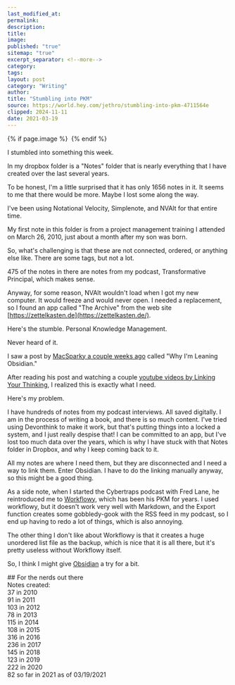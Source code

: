 ```yaml
---
last_modified_at: 
permalink: 
description: 
title: 
image: 
published: "true"
sitemap: "true"
excerpt_separator: <!--more-->
category: 
tags: 
layout: post
category: "Writing"
author: 
title: "Stumbling into PKM"
source: https://world.hey.com/jethro/stumbling-into-pkm-4711564e
clipped: 2024-11-11
date: 2021-03-19
---
```



{% if page.image %} <img src="{{ page.image }}" alt=""> {% endif %}

I stumbled into something this week.

In my dropbox folder is a "Notes" folder that is nearly everything that I have created over the last several years.

To be honest, I'm a little surprised that it has only 1656 notes in it. It seems to me that there would be more. Maybe I lost some along the way.

I've been using Notational Velocity, Simplenote, and NVAlt for that entire time.

My first note in this folder is from a project management training I attended on March 26, 2010, just about a month after my son was born.

So, what's challenging is that these are not connected, ordered, or anything else like. There are some tags, but not a lot.

475 of the notes in there are notes from my podcast, Transformative Principal, which makes sense.

Anyway, for some reason, NVAlt wouldn't load when I got my new computer. It would freeze and would never open. I needed a replacement, so I found an app called "The Archive" from the web site [https://zettelkasten.de](https://zettelkasten.de/).

Here's the stumble. Personal Knowledge Management.

Never heard of it.

I saw a post by [MacSparky a couple weeks ago](https://www.macsparky.com/blog/2021/3/why-im-leaning-obsidian) called "Why I'm Leaning Obsidian."

After reading his post and watching a couple [youtube videos by Linking Your Thinking](https://www.youtube.com/watch?v=QgbLb6QCK88&t=0s), I realized this is exactly what I need.

Here's my problem.

I have hundreds of notes from my podcast interviews. All saved digitally. I am in the process of writing a book, and there is so much content. I've tried using Devonthink to make it work, but that's putting things into a locked a system, and I just really despise that! I can be committed to an app, but I've lost too much data over the years, which is why I have stuck with that Notes folder in Dropbox, and why I keep coming back to it.

All my notes are where I need them, but they are disconnected and I need a way to link them. Enter Obsidian. I have to do the linking manually anyway, so this might be a good thing. 

As a side note, when I started the Cybertraps podcast with Fred Lane, he reintroduced me to [Workflowy](https://workflowy.com/), which has been his PKM for years. I used workflowy, but it doesn't work very well with Markdown, and the Export function creates some gobbledy-gook with the RSS feed in my podcast, so I end up having to redo a lot of things, which is also annoying.

The other thing I don't like about Workflowy is that it creates a huge unordered list file as the backup, which is nice that it is all there, but it's pretty useless without Workflowy itself.

So, I think I might give [Obsidian](https://obsidian.md/) a try for a bit. 

\## For the nerds out there  
Notes created:   
37 in 2010  
91 in 2011  
103 in 2012  
78 in 2013  
115 in 2014  
108 in 2015  
316 in 2016  
236 in 2017  
145 in 2018  
123 in 2019  
222 in 2020  
82 so far in 2021 as of 03/19/2021